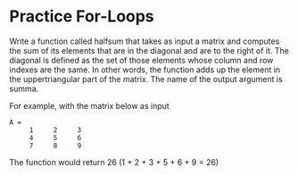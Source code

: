 # Practice For-Loops

Write a function called halfsum that takes as input a matrix and computes the sum of its elements that are in the diagonal and are to the right of it. The diagonal is defined as the set of those elements whose column and row indexes are the same. In other words, the function adds up the element in the uppertriangular part of the matrix. The name of the output argument is summa.

For example, with the matrix below as input
```
A = 
     1     2     3
     4     5     6
     7     8     9
```
The function would return 26 (1 + 2 + 3 + 5 + 6 + 9 = 26)